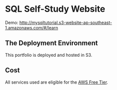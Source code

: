 # SQL Self-Study Website
Demo: http://mysqltutorial.s3-website-ap-southeast-1.amazonaws.com/#/learn

## The Deployment Environment
This portfolio is deployed and hosted in S3.

## Cost
All services used are eligible for the [AWS Free Tier](https://aws.amazon.com/free/).  